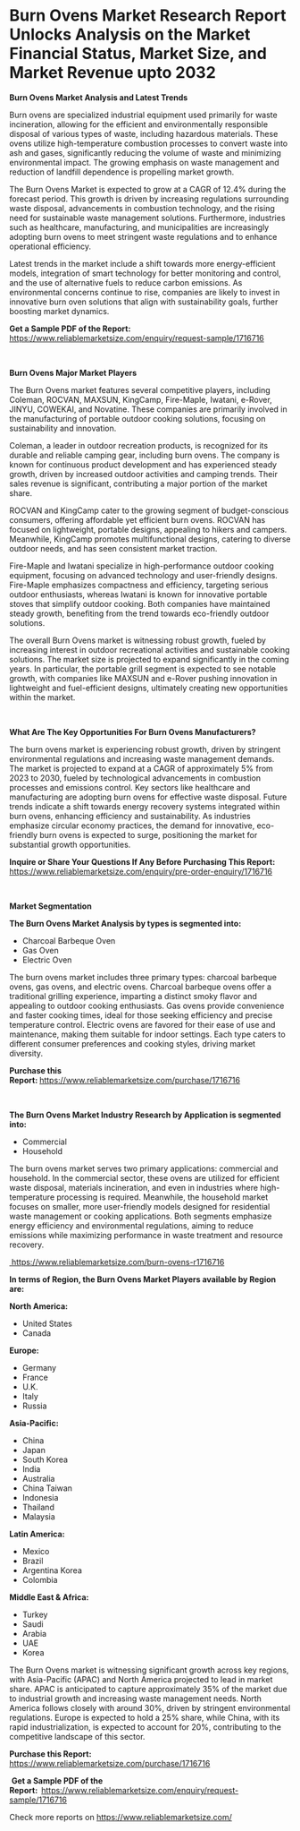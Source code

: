 <p><h1>Burn Ovens Market Research Report Unlocks Analysis on the Market Financial Status, Market Size, and Market Revenue upto 2032</h1></p><p><strong>Burn Ovens Market Analysis and Latest Trends</strong></p>
<p><p>Burn ovens are specialized industrial equipment used primarily for waste incineration, allowing for the efficient and environmentally responsible disposal of various types of waste, including hazardous materials. These ovens utilize high-temperature combustion processes to convert waste into ash and gases, significantly reducing the volume of waste and minimizing environmental impact. The growing emphasis on waste management and reduction of landfill dependence is propelling market growth.</p><p>The Burn Ovens Market is expected to grow at a CAGR of 12.4% during the forecast period. This growth is driven by increasing regulations surrounding waste disposal, advancements in combustion technology, and the rising need for sustainable waste management solutions. Furthermore, industries such as healthcare, manufacturing, and municipalities are increasingly adopting burn ovens to meet stringent waste regulations and to enhance operational efficiency.</p><p>Latest trends in the market include a shift towards more energy-efficient models, integration of smart technology for better monitoring and control, and the use of alternative fuels to reduce carbon emissions. As environmental concerns continue to rise, companies are likely to invest in innovative burn oven solutions that align with sustainability goals, further boosting market dynamics.</p></p>
<p><strong>Get a Sample PDF of the Report:&nbsp;</strong> <a href="https://www.reliablemarketsize.com/enquiry/request-sample/1716716?utm_campaign=3351&utm_medium=2&utm_source=Github&utm_content=ia&utm_term=25032025&utm_id=burn-ovens">https://www.reliablemarketsize.com/enquiry/request-sample/1716716</a></p>
<p>&nbsp;</p>
<p><strong>Burn Ovens Major Market Players</strong></p>
<p><p>The Burn Ovens market features several competitive players, including Coleman, ROCVAN, MAXSUN, KingCamp, Fire-Maple, Iwatani, e-Rover, JINYU, COWEKAI, and Novatine. These companies are primarily involved in the manufacturing of portable outdoor cooking solutions, focusing on sustainability and innovation.</p><p>Coleman, a leader in outdoor recreation products, is recognized for its durable and reliable camping gear, including burn ovens. The company is known for continuous product development and has experienced steady growth, driven by increased outdoor activities and camping trends. Their sales revenue is significant, contributing a major portion of the market share.</p><p>ROCVAN and KingCamp cater to the growing segment of budget-conscious consumers, offering affordable yet efficient burn ovens. ROCVAN has focused on lightweight, portable designs, appealing to hikers and campers. Meanwhile, KingCamp promotes multifunctional designs, catering to diverse outdoor needs, and has seen consistent market traction.</p><p>Fire-Maple and Iwatani specialize in high-performance outdoor cooking equipment, focusing on advanced technology and user-friendly designs. Fire-Maple emphasizes compactness and efficiency, targeting serious outdoor enthusiasts, whereas Iwatani is known for innovative portable stoves that simplify outdoor cooking. Both companies have maintained steady growth, benefiting from the trend towards eco-friendly outdoor solutions.</p><p>The overall Burn Ovens market is witnessing robust growth, fueled by increasing interest in outdoor recreational activities and sustainable cooking solutions. The market size is projected to expand significantly in the coming years. In particular, the portable grill segment is expected to see notable growth, with companies like MAXSUN and e-Rover pushing innovation in lightweight and fuel-efficient designs, ultimately creating new opportunities within the market.</p></p>
<p>&nbsp;</p>
<p><strong>What Are The Key Opportunities For Burn Ovens Manufacturers?</strong></p>
<p><p>The burn ovens market is experiencing robust growth, driven by stringent environmental regulations and increasing waste management demands. The market is projected to expand at a CAGR of approximately 5% from 2023 to 2030, fueled by technological advancements in combustion processes and emissions control. Key sectors like healthcare and manufacturing are adopting burn ovens for effective waste disposal. Future trends indicate a shift towards energy recovery systems integrated within burn ovens, enhancing efficiency and sustainability. As industries emphasize circular economy practices, the demand for innovative, eco-friendly burn ovens is expected to surge, positioning the market for substantial growth opportunities.</p></p>
<p><strong>Inquire or Share Your Questions If Any Before Purchasing This Report:</strong> <a href="https://www.reliablemarketsize.com/enquiry/pre-order-enquiry/1716716?utm_campaign=3351&utm_medium=2&utm_source=Github&utm_content=ia&utm_term=25032025&utm_id=burn-ovens">https://www.reliablemarketsize.com/enquiry/pre-order-enquiry/1716716</a></p>
<p>&nbsp;</p>
<p><strong>Market Segmentation</strong></p>
<p><strong>The Burn Ovens Market Analysis by types is segmented into:</strong></p>
<p><ul><li>Charcoal Barbeque Oven</li><li>Gas Oven</li><li>Electric Oven</li></ul></p>
<p><p>The burn ovens market includes three primary types: charcoal barbeque ovens, gas ovens, and electric ovens. Charcoal barbeque ovens offer a traditional grilling experience, imparting a distinct smoky flavor and appealing to outdoor cooking enthusiasts. Gas ovens provide convenience and faster cooking times, ideal for those seeking efficiency and precise temperature control. Electric ovens are favored for their ease of use and maintenance, making them suitable for indoor settings. Each type caters to different consumer preferences and cooking styles, driving market diversity.</p></p>
<p><strong>Purchase this Report:&nbsp;</strong><a href="https://www.reliablemarketsize.com/purchase/1716716?utm_campaign=3351&utm_medium=2&utm_source=Github&utm_content=ia&utm_term=25032025&utm_id=burn-ovens">https://www.reliablemarketsize.com/purchase/1716716</a></p>
<p>&nbsp;</p>
<p><strong>The Burn Ovens Market Industry Research by Application is segmented into:</strong></p>
<p><ul><li>Commercial</li><li>Household</li></ul></p>
<p><p>The burn ovens market serves two primary applications: commercial and household. In the commercial sector, these ovens are utilized for efficient waste disposal, materials incineration, and even in industries where high-temperature processing is required. Meanwhile, the household market focuses on smaller, more user-friendly models designed for residential waste management or cooking applications. Both segments emphasize energy efficiency and environmental regulations, aiming to reduce emissions while maximizing performance in waste treatment and resource recovery.</p></p>
<p><a href="https://www.reliablemarketsize.com/burn-ovens-r1716716?utm_campaign=3351&utm_medium=2&utm_source=Github&utm_content=ia&utm_term=25032025&utm_id=burn-ovens">&nbsp;https://www.reliablemarketsize.com/burn-ovens-r1716716</a></p>
<p><strong>In terms of Region, the Burn Ovens Market Players available by Region are:</strong></p>
<p>
    <p> <strong> North America: </strong>
        <ul>
            <li>United States</li>
            <li>Canada</li>
        </ul>
        </p> 
    <p> <strong> Europe: </strong>
        <ul>
            <li>Germany</li>
            <li>France</li>
            <li>U.K.</li>
            <li>Italy</li>
            <li>Russia</li>
        </ul>
        </p> 
    <p> <strong> Asia-Pacific: </strong>
        <ul>
            <li>China</li>
            <li>Japan</li>
            <li>South Korea</li>
            <li>India</li>
            <li>Australia</li>
            <li>China Taiwan</li>
            <li>Indonesia</li>
            <li>Thailand</li>
            <li>Malaysia</li>
        </ul>
        </p> 
    <p> <strong> Latin America: </strong>
        <ul>
            <li>Mexico</li>
            <li>Brazil</li>
            <li>Argentina Korea</li>
            <li>Colombia</li>
        </ul>
        </p> 
    <p> <strong> Middle East & Africa: </strong>
        <ul>
            <li>Turkey</li>
            <li>Saudi</li>
            <li>Arabia</li>
            <li>UAE</li>
            <li>Korea</li>
        </ul>
    </p>
    </p>
<p><p>The Burn Ovens market is witnessing significant growth across key regions, with Asia-Pacific (APAC) and North America projected to lead in market share. APAC is anticipated to capture approximately 35% of the market due to industrial growth and increasing waste management needs. North America follows closely with around 30%, driven by stringent environmental regulations. Europe is expected to hold a 25% share, while China, with its rapid industrialization, is expected to account for 20%, contributing to the competitive landscape of this sector.</p></p>
<p><strong>Purchase this Report: </strong><a href="https://www.reliablemarketsize.com/purchase/1716716?utm_campaign=3351&utm_medium=2&utm_source=Github&utm_content=ia&utm_term=25032025&utm_id=burn-ovens">https://www.reliablemarketsize.com/purchase/1716716</a></p>
<p>&nbsp;<strong>Get a Sample PDF of the Report:&nbsp;&nbsp;</strong><a href="https://www.reliablemarketsize.com/enquiry/request-sample/1716716?utm_campaign=3351&utm_medium=2&utm_source=Github&utm_content=ia&utm_term=25032025&utm_id=burn-ovens">https://www.reliablemarketsize.com/enquiry/request-sample/1716716</a></p>
<p><strong></strong></p>
<p>Check more reports on <a href="https://www.reliablemarketsize.com/?utm_campaign=3351&utm_medium=2&utm_source=Github&utm_content=ia&utm_term=25032025&utm_id=burn-ovens">https://www.reliablemarketsize.com/</a></p>